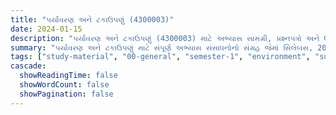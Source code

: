 ```yaml
---
title: "પર્યાવરણ અને ટકાઉપણું (4300003)"
date: 2024-01-15
description: "પર્યાવરણ અને ટકાઉપણું (4300003) માટે અભ્યાસ સામગ્રી, પ્રશ્નપત્રો અને ઉકેલો - સામાન્ય અભ્યાસ, સેમેસ્ટર 1"
summary: "પર્યાવરણ અને ટકાઉપણું માટે સંપૂર્ણ અભ્યાસ સંસાધનોનો સંગ્રહ જેમાં સિલેબસ, 2021-2023ના પ્રશ્નપત્રો અને વિગતવાર ઉકેલોનો સમાવેશ થાય છે"
tags: ["study-material", "00-general", "semester-1", "environment", "sustainability", "4300003"]
cascade:
  showReadingTime: false
  showWordCount: false
  showPagination: false
---
```


